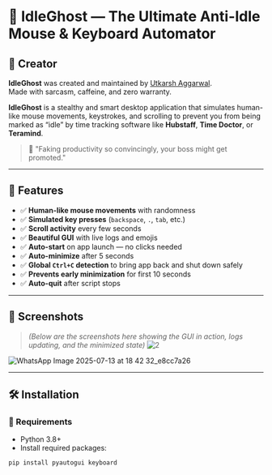 # 👻 IdleGhost — The Ultimate Anti-Idle Mouse & Keyboard Automator

## 👑 Creator

**IdleGhost** was created and maintained by [Utkarsh Aggarwal](https://github.com/utkarshcse2026).  
Made with sarcasm, caffeine, and zero warranty.


**IdleGhost** is a stealthy and smart desktop application that simulates human-like mouse movements, keystrokes, and scrolling to prevent you from being marked as “idle” by time tracking software like **Hubstaff**, **Time Doctor**, or **Teramind**.

> 🚀 "Faking productivity so convincingly, your boss might get promoted."

---

## 🧠 Features

- ✅ **Human-like mouse movements** with randomness
- ✅ **Simulated key presses** (`backspace`, `.`, `tab`, etc.)
- ✅ **Scroll activity** every few seconds
- ✅ **Beautiful GUI** with live logs and emojis
- ✅ **Auto-start** on app launch — no clicks needed
- ✅ **Auto-minimize** after 5 seconds
- ✅ **Global `Ctrl+C` detection** to bring app back and shut down safely
- ✅ **Prevents early minimization** for first 10 seconds
- ✅ **Auto-quit** after script stops

---

## 📸 Screenshots

> _(Below are the screenshots here showing the GUI in action, logs updating, and the minimized state)_
![2](https://github.com/user-attachments/assets/0f199968-c2ae-40d2-8a04-540612f68502)

![WhatsApp Image 2025-07-13 at 18 42 32_e8cc7a26](https://github.com/user-attachments/assets/fe91901f-99c7-46be-b6b8-4d8983371af7)


---

## 🛠️ Installation

### 🔧 Requirements

- Python 3.8+
- Install required packages:

```bash
pip install pyautogui keyboard
